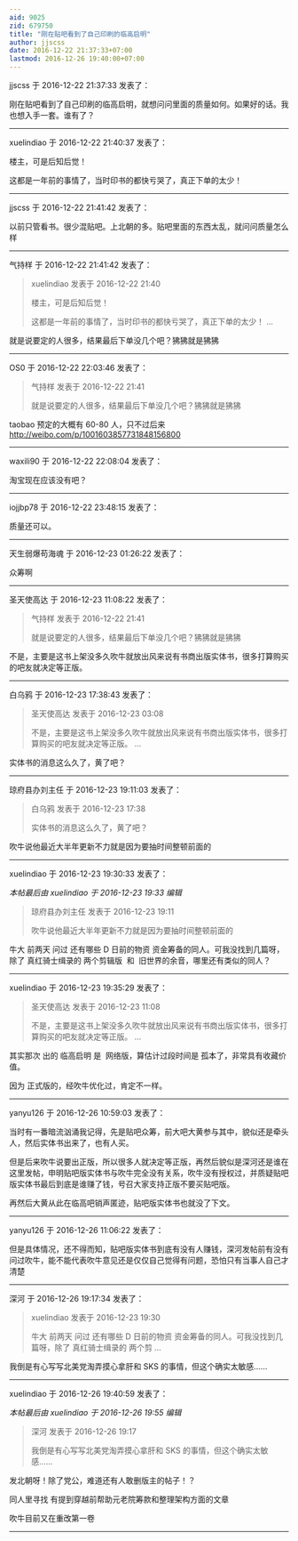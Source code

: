 ```yaml
---
aid: 9025
zid: 679750
title: "刚在贴吧看到了自己印刷的临高启明"
author: jjscss
date: 2016-12-22 21:37:33+07:00
lastmod: 2016-12-26 19:40:00+07:00
---
```


jjscss 于 2016-12-22 21:37:33 发表了：

刚在贴吧看到了自己印刷的临高启明，就想问问里面的质量如何。如果好的话。我也想入手一套。谁有了？

---

xuelindiao 于 2016-12-22 21:40:37 发表了：

楼主，可是后知后觉！

这都是一年前的事情了，当时印书的都快亏哭了，真正下单的太少！

---

jjscss 于 2016-12-22 21:41:42 发表了：

以前只管看书。很少混贴吧。上北朝的多。贴吧里面的东西太乱，就问问质量怎么样

---

气持样 于 2016-12-22 21:41:42 发表了：

> xuelindiao 发表于 2016-12-22 21:40
>
> 楼主，可是后知后觉！
>
> 这都是一年前的事情了，当时印书的都快亏哭了，真正下单的太少！ ...

就是说要定的人很多，结果最后下单没几个吧？狒狒就是狒狒

---

OS0 于 2016-12-22 22:03:46 发表了：

> 气持样 发表于 2016-12-22 21:41
>
> 就是说要定的人很多，结果最后下单没几个吧？狒狒就是狒狒

taobao 预定的大概有 60-80 人，只不过后来
http://weibo.com/p/1001603857731848156800

---

waxili90 于 2016-12-22 22:08:04 发表了：

淘宝现在应该没有吧？

---

iojjbp78 于 2016-12-22 23:48:15 发表了：

质量还可以。

---

天生弱爆苟海魂 于 2016-12-23 01:26:22 发表了：

众筹啊

---

圣天使高达 于 2016-12-23 11:08:22 发表了：

> 气持样 发表于 2016-12-22 21:41
>
> 就是说要定的人很多，结果最后下单没几个吧？狒狒就是狒狒

不是，主要是这书上架没多久吹牛就放出风来说有书商出版实体书，很多打算购买的吧友就决定等正版。

---

白乌鸦 于 2016-12-23 17:38:43 发表了：

> 圣天使高达 发表于 2016-12-23 03:08
>
> 不是，主要是这书上架没多久吹牛就放出风来说有书商出版实体书，很多打算购买的吧友就决定等正版。 ...

实体书的消息这么久了，黄了吧？

---

琼府县办刘主任 于 2016-12-23 19:11:03 发表了：

> 白乌鸦 发表于 2016-12-23 17:38
>
> 实体书的消息这么久了，黄了吧？

吹牛说他最近大半年更新不力就是因为要抽时间整顿前面的

---

xuelindiao 于 2016-12-23 19:30:33 发表了：

_本帖最后由 xuelindiao 于 2016-12-23 19:33 编辑_

> 琼府县办刘主任 发表于 2016-12-23 19:11
>
> 吹牛说他最近大半年更新不力就是因为要抽时间整顿前面的

牛大 前两天 问过 还有哪些 D 日前的物资 资金筹备的同人。可我没找到几篇呀，除了 真红骑士缉录的 两个剪辑版&nbsp;&nbsp;和&nbsp;&nbsp;旧世界的余音，哪里还有类似的同人？

---

xuelindiao 于 2016-12-23 19:35:29 发表了：

> 圣天使高达 发表于 2016-12-23 11:08
>
> 不是，主要是这书上架没多久吹牛就放出风来说有书商出版实体书，很多打算购买的吧友就决定等正版。 ...

其实那次 出的 临高启明 是&nbsp;&nbsp;网络版，算估计过段时间是 孤本了，非常具有收藏价值。

因为 正式版的，经吹牛优化过，肯定不一样。

---

yanyu126 于 2016-12-26 10:59:03 发表了：

当时有一番暗流汹涌我记得，先是贴吧众筹，前大吧大黄参与其中，貌似还是牵头人，然后实体书出来了，也有人买。

但是后来吹牛说要出正版，所以很多人就决定等正版，再然后貌似是深河还是谁在这里发帖，申明贴吧版实体书与吹牛完全没有关系，吹牛没有授权过，并质疑贴吧版实体书最后到底是谁赚了钱，号召大家支持正版不要买贴吧版。

再然后大黄从此在临高吧销声匿迹，贴吧版实体书也就没了下文。

---

yanyu126 于 2016-12-26 11:06:22 发表了：

但是具体情况，还不得而知，贴吧版实体书到底有没有人赚钱，深河发帖前有没有问过吹牛，能不能代表吹牛意见还是仅仅自己觉得有问题，恐怕只有当事人自己才清楚

---

深河 于 2016-12-26 19:17:34 发表了：

> xuelindiao 发表于 2016-12-23 19:30
>
> 牛大 前两天 问过 还有哪些 D 日前的物资 资金筹备的同人。可我没找到几篇呀，除了 真红骑士缉录的 两个剪 ...

我倒是有心写写北美党淘弄摸心拿肝和 SKS 的事情，但这个确实太敏感……

---

xuelindiao 于 2016-12-26 19:40:59 发表了：

_本帖最后由 xuelindiao 于 2016-12-26 19:55 编辑_

> 深河 发表于 2016-12-26 19:17
>
> 我倒是有心写写北美党淘弄摸心拿肝和 SKS 的事情，但这个确实太敏感……

发北朝呀！除了党公，难道还有人敢删版主的帖子！？

同人里寻找 有提到穿越前帮助元老院筹款和整理架构方面的文章

吹牛目前又在重改第一卷

---
